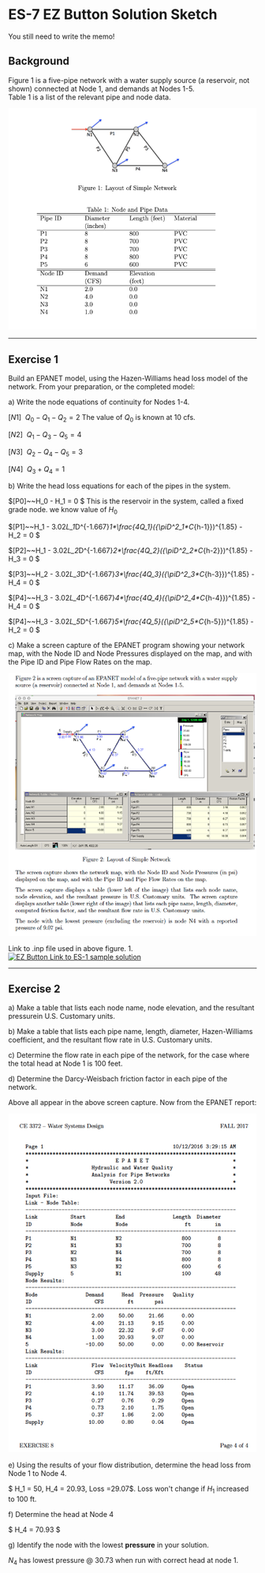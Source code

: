 # ES-7 EZ Button Solution Sketch

You still need to write the memo!

## Background

Figure  1  is  a  five-pipe  network  with  a  water  supply  source  (a  reservoir,  not  shown) connected at Node 1, and demands at Nodes 1-5.  
Table 1 is a list of the relevant pipe and node data.

![](SimpleNetwork.png)




---
## Exercise 1

Build an EPANET model, using the Hazen-Williams head loss model of the network. From your preparation, or the completed model:

a)  Write the node equations of continuity for Nodes 1-4.

$[N1]~~Q_0 - Q_1 - Q_2  =  2$  The value of $Q_0$ is known at 10 cfs.

$[N2]~~Q_1 - Q_3 - Q_5  =  4$

$[N3]~~Q_2 - Q_4 - Q_5  =  3$

$[N4]~~Q_3 + Q_4        =  1$

b)  Write the head loss equations for each of the pipes in the system.

$[P0]~~H_0 - H_1 = 0 $  This is the reservoir in the system, called a fixed grade node.  we know value of $H_0$

$[P1]~~H_1 - 3.02*L_1*D^{-1.667}_1*\frac{4*Q_1}({\pi*D^2_1*C_{h-1}})^{1.85} - H_2  = 0 $

$[P2]~~H_1 - 3.02*L_2*D^{-1.667}_2*\frac{4*Q_2}({\pi*D^2_2*C_{h-2}})^{1.85} - H_3  = 0 $

$[P3]~~H_2 - 3.02*L_3*D^{-1.667}_3*\frac{4*Q_3}({\pi*D^2_3*C_{h-3}})^{1.85} - H_4  = 0 $

$[P4]~~H_3 - 3.02*L_4*D^{-1.667}_4*\frac{4*Q_4}({\pi*D^2_4*C_{h-4}})^{1.85} - H_4  = 0 $

$[P4]~~H_3 - 3.02*L_5*D^{-1.667}_5*\frac{4*Q_5}({\pi*D^2_5*C_{h-5}})^{1.85} - H_2  = 0 $


c)  Make a screen capture of the EPANET program showing your network map, with the Node ID and Node Pressures displayed on the map, and with the Pipe ID and Pipe Flow Rates on the map.

![](epanet-screen-shot.png)

Link to .inp file used in above figure. 1. <a href="https://3.137.111.182/ce-3372-webbook/exercise7/ES7.net"> <img src="https://3.137.111.182/ce-3372-webbook/exercise7/easy-button.png" alt="EZ Button Link to ES-1 sample solution" style="width:42px;height:42px;"> </a> 

---
## Exercise 2

a)  Make a table that lists each node name, node elevation, and the resultant pressurein U.S. Customary units.

b)  Make a table that lists each pipe name,  length,  diameter,  Hazen-Williams coefficient, and the resultant flow rate in U.S. Customary units.

c)  Determine the flow rate in each pipe of the network, for the case where the total head at Node 1 is 100 feet.

d)  Determine the Darcy-Weisbach friction factor in each pipe of the network.

Above all appear in the above screen capture.  Now from the EPANET report:

![](epanet-report.png)

e)  Using the results of your flow distribution, determine the head loss from Node 1 to Node 4.

$ H_1 = 50, H_4 = 20.93, Loss =29.07$. Loss won't change if $H_1$ increased to 100 ft.

f)  Determine the head at Node 4

$ H_4 = 70.93 $

g)  Identify the node with the lowest **pressure** in your solution.

$N_4$ has lowest pressure @ 30.73 when run with correct head at node 1.


```python

```

